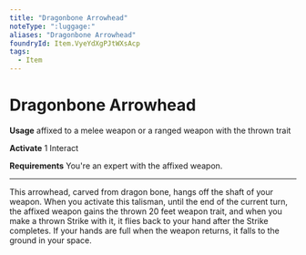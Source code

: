 ```yaml
---
title: "Dragonbone Arrowhead"
noteType: ":luggage:"
aliases: "Dragonbone Arrowhead"
foundryId: Item.VyeYdXgPJtWXsAcp
tags:
  - Item
---
```


# Dragonbone Arrowhead

**Usage** affixed to a melee weapon or a ranged weapon with the thrown trait

**Activate** 1 Interact

**Requirements** You're an expert with the affixed weapon.

* * *

This arrowhead, carved from dragon bone, hangs off the shaft of your weapon. When you activate this talisman, until the end of the current turn, the affixed weapon gains the thrown 20 feet weapon trait, and when you make a thrown Strike with it, it flies back to your hand after the Strike completes. If your hands are full when the weapon returns, it falls to the ground in your space.
